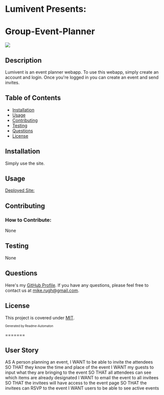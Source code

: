 # Lumivent Presents:

# Group-Event-Planner

![](https://img.shields.io/badge/License-MIT-green)

## Description

Lumivent is an event planner webapp. To use this webapp, simply create an account and login. Once you're logged in you can create an event and send invites.

## Table of Contents
- [Installation](#Installation)
- [Usage](#Usage)
- [Contributing](#Contributing)
- [Testing](#Testing)
- [Questions](#Questions)
- [License](#License)

## Installation

Simply use the site.

## Usage

[Deployed Site:](https://lumivent-planner.herokuapp.com/)

## Contributing
### How to Contribute:

None

## Testing

None

## Questions

Here's my [GitHub Profile](https://github.com/DA-Mike/).
If you have any questions, please feel free to contact us at mike.rugh@gmail.com.

## License

This project is covered under [MIT](https://choosealicense.com/licenses/mit/).


<sup><sub>Generated by Readme-Automaton</sub></sup>



=======


## User Story
AS A person planning an event,
I WANT to be able to invite the attendees
SO THAT they know the time and place of the event
I WANT my guests to input what they are bringing to the event
SO THAT all attendees can see which items are already designated
I WANT to email the event to all invitees
SO THAT the invitees will have access to the event page
SO THAT the invitees can RSVP to the event
I WANT users to be able to see active events

